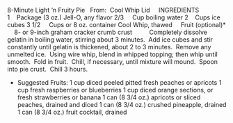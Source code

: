 8-Minute Light ‘n Fruity Pie
 
From:  Cool Whip Lid
 
 
INGREDIENTS
1    Package (3 oz.) Jell-O, any flavor
2/3     Cup boiling water
2    Cups ice cubes
3 1/2     Cups or 8 oz. container Cool Whip, thawed
    Fruit (optional)*
    8- or 9-inch graham cracker crumb crust
    
 
 
Completely dissolve gelatin in boiling water, stirring about 3 minutes.  Add ice cubes and stir constantly until gelatin is thickened, about 2 to 3 minutes.  Remove any unmelted ice.  Using wire whip, blend in whipped topping; then whip until smooth.  Fold in fruit.  Chill, if necessary, until mixture will mound.  Spoon into pie crust.  Chill 3 hours.  
 
* Suggested Fruits:
1 cup diced peeled pitted fresh peaches or apricots
1 cup fresh raspberries or blueberries
1 cup diced orange sections, or fresh strawberries or banana
1 can (8 3/4 oz.) apricots or sliced peaches, drained and diced
1 can (8 3/4 oz.) crushed pineapple, drained
1 can (8 3/4 oz.) fruit cocktail, drained
 
